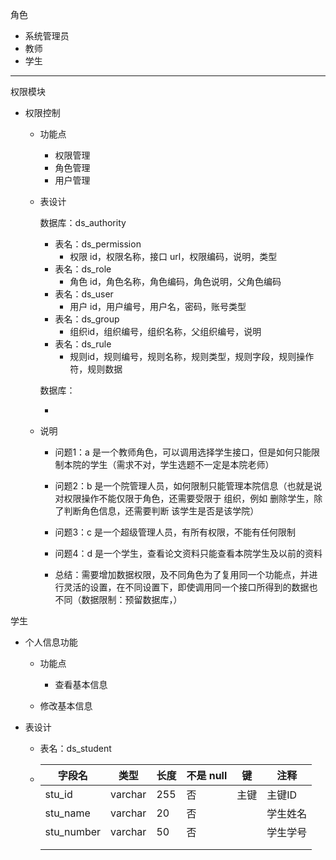 角色

- 系统管理员
- 教师
- 学生

------

权限模块

- 权限控制
  - 功能点
    - 权限管理
    - 角色管理
    - 用户管理
    
  - 表设计
    
    数据库：ds_authority
    
    - 表名：ds_permission
      - 权限 id，权限名称，接口 url，权限编码，说明，类型
    - 表名：ds_role
      - 角色 id，角色名称，角色编码，角色说明，父角色编码
    - 表名：ds_user
      - 用户 id，用户编号，用户名，密码，账号类型
    - 表名：ds_group
      - 组织id，组织编号，组织名称，父组织编号，说明
    - 表名：ds_rule
      - 规则id，规则编号，规则名称，规则类型，规则字段，规则操作符，规则数据
    
    数据库：
    
    - 
    
      
    
  - 说明
    - 问题1：a 是一个教师角色，可以调用选择学生接口，但是如何只能限制本院的学生（需求不对，学生选题不一定是本院老师）
    
    - 问题2：b 是一个院管理人员，如何限制只能管理本院信息（也就是说对权限操作不能仅限于角色，还需要受限于 组织，例如 删除学生，除了判断角色信息，还需要判断 该学生是否是该学院）
    
    - 问题3：c 是一个超级管理人员，有所有权限，不能有任何限制
    
    - 问题4：d 是一个学生，查看论文资料只能查看本院学生及以前的资料
    
    - 总结：需要增加数据权限，及不同角色为了复用同一个功能点，并进行灵活的设置，在不同设置下，即使调用同一个接口所得到的数据也不同（数据限制：预留数据库，）
    
      

学生

- 个人信息功能

  - 功能点

    - 查看基本信息
  - 修改基本信息
  
- 表设计
  
  - 表名：ds_student
  
  - | 字段名     | 类型    | 长度 | 不是 null | 键   | 注释     |
      | ---------- | ------- | ---- | --------- | ---- | -------- |
      | stu_id     | varchar | 255  | 否        | 主键 | 主键ID   |
      | stu_name   | varchar | 20   | 否        |      | 学生姓名 |
      | stu_number | varchar | 50   | 否        |      | 学生学号 |
      |            |         |      |           |      |          |
      |            |         |      |           |      |          |
  
    